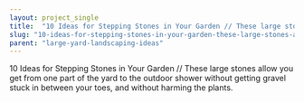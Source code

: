 ```yaml
---
layout: project_single
title:  "10 Ideas for Stepping Stones in Your Garden // These large stones allow you get from one part of the yard to the outdoor shower without getting gravel stuck in between your toes, and without harming the plants."
slug: "10-ideas-for-stepping-stones-in-your-garden-these-large-stones-allow-you-get-from-one"
parent: "large-yard-landscaping-ideas"
---
```

10 Ideas for Stepping Stones in Your Garden // These large stones allow you get from one part of the yard to the outdoor shower without getting gravel stuck in between your toes, and without harming the plants.